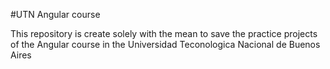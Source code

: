 #UTN Angular course

This repository is create solely with the mean to save the practice projects of the Angular course in the Universidad Teconologica Nacional de Buenos Aires
